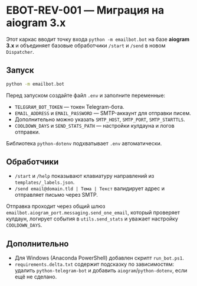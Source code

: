 # EBOT-REV-001 — Миграция на aiogram 3.x

Этот каркас вводит точку входа `python -m emailbot.bot` на базе **aiogram 3.x**
и объединяет базовые обработчики `/start` и `/send` в новом `Dispatcher`.

## Запуск

```bash
python -m emailbot.bot
```

Перед запуском создайте файл `.env` и заполните переменные:

- `TELEGRAM_BOT_TOKEN` — токен Telegram-бота.
- `EMAIL_ADDRESS` и `EMAIL_PASSWORD` — SMTP-аккаунт для отправки писем.
- Дополнительно можно указать `SMTP_HOST`, `SMTP_PORT`, `SMTP_STARTTLS`.
- `COOLDOWN_DAYS` и `SEND_STATS_PATH` — настройки кулдауна и логов отправки.

Библиотека `python-dotenv` подхватывает `.env` автоматически.

## Обработчики

- `/start` и `/help` показывают клавиатуру направлений из `templates/_labels.json`.
- `/send email@domain.tld | Тема | Текст` валидирует адрес и отправляет письмо через SMTP.

Отправка проходит через общий шлюз `emailbot.aiogram_port.messaging.send_one_email`,
который проверяет кулдаун, логирует события в `utils.send_stats` и уважает настройку
`COOLDOWN_DAYS`.

## Дополнительно

- Для Windows (Anaconda PowerShell) добавлен скрипт `run_bot.ps1`.
- `requirements.delta.txt` содержит подсказку по зависимостям: удалить
  `python-telegram-bot` и добавить `aiogram`/`python-dotenv`, если ещё не сделано.
